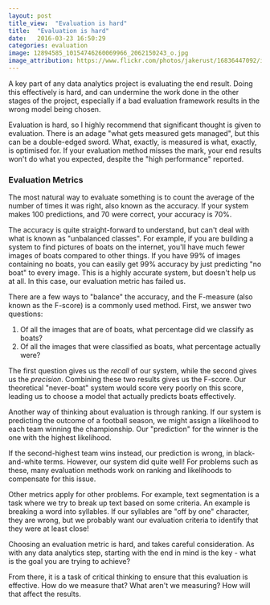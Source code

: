 ```yaml
---
layout: post
title_view:  "Evaluation is hard"
title:  "Evaluation is hard"
date:   2016-03-23 16:50:29
categories: evaluation
image: 12894585_10154746260069966_2062150243_o.jpg
image_attribution: https://www.flickr.com/photos/jakerust/16836447092/in/photolist-rDMc9y-4R4JgR-jcmRXj-jcjtuP-s7TqSL-drDqQG-drDqRA-kGj1uH-77cmv-6yLCza-hfsoC4-dYuqS-eiNALg-79RqZA-8VETBF-riEfDG-p9pa7T-6pgicY-61tZf1-s1Ucr9-sXVZzr-cNQQMu-BrUS6v-Cpinu8-wgYpAp-BXaHbQ-ssrP5h-ssrMzy-ssqM17-rfcQYY-rd1ir7-Cpinse-2WLSwU-fvd8h8-7weqDw-Dorpd7-DvGyh1-Dy1Myx-DorpcA-CAvsoL-DqKy7k-CACgRP-CAvsof-CACgPp-Dorpbd-CAvsmm-CACgPV-CACgQg-p72iBS-DqKy3H
---
```

<Title> Evaluation is hard </title>

A key part of any data analytics project is evaluating the end result.
Doing this effectively is hard, and can undermine the work done in the other stages of the project, especially if a bad evaluation framework results in the wrong model being chosen.

Evaluation is hard, so I highly recommend that significant thought is given to evaluation.
There is an adage "what gets measured gets managed", but this can be a double-edged sword.
What, exactly, is measured is what, exactly, is optimised for.
If your evaluation method misses the mark, your end results won't do what you expected, despite the "high performance" reported.

<h3> Evaluation Metrics </h3>
The most natural way to evaluate something is to count the average of the number of times it was right, also known as the accuracy.
If your system makes 100 predictions, and 70 were correct, your accuracy is 70%.

The accuracy is quite straight-forward to understand, but can't deal with what is known as "unbalanced classes".
For example, if you are building a system to find pictures of boats on the internet, you'll have much fewer images of boats compared to other things.
If you have 99% of images containing no boats, you can easily get 99% accuracy by just predicting "no boat" to every image.
This is a highly accurate system, but doesn't help us at all.
In this case, our evaluation metric has failed us.

There are a few ways to "balance" the accuracy, and the F-measure (also known as the F-score) is a commonly used method.
First, we answer two questions:

1. Of all the images that are of boats, what percentage did we classify as boats?
2. Of all the images that were classified as boats, what percentage actually were?

The first question gives us the *recall* of our system, while the second gives us the *precision*. 
Combining these two results gives us the F-score.
Our theoretical "never-boat" system would score very poorly on this score, leading us to choose a model that actually predicts boats effectively.

Another way of thinking about evaluation is through ranking.
If our system is predicting the outcome of a football season, we might assign a likelihood to each team winning the championship.
Our "prediction" for the winner is the one with the highest likelihood.

If the second-highest team wins instead, our prediction is wrong, in black-and-white terms.
However, our system did quite well!
For problems such as these, many evaluation methods work on ranking and likelihoods to compensate for this issue.


Other metrics apply for other problems.
For example, text segmentation is a task where we try to break up text based on some criteria.
An example is breaking a word into syllables.
If our syllables are "off by one" character, they are wrong, but we probably want our evaluation criteria to identify that they were at least close!

Choosing an evaluation metric is hard, and takes careful consideration.
As with any data analytics step, starting with the end in mind is the key - what is the goal you are trying to achieve?

From there, it is a task of critical thinking to ensure that this evaluation is effective.
How do we measure that? What aren't we measuring? How will that affect the results.

